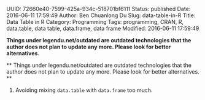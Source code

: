 UUID: 72660e40-7599-425a-934c-518701bf6111
Status: published
Date: 2016-06-11 17:59:49
Author: Ben Chuanlong Du
Slug: data-table-in-R
Title: Data Table in R
Category: Programming
Tags: programming, CRAN, R, data.table, data table, data.frame, data frame
Modified: 2016-06-11 17:59:49

**Things under legendu.net/outdated are outdated technologies that the author does not plan to update any more. Please look for better alternatives.**

**
Things under legendu.net/outdated are outdated technologies 
that the author does not plan to update any more. 
Please look for better alternatives.
**

1. Avoiding mixing `data.table` with `data.frame` too much.
